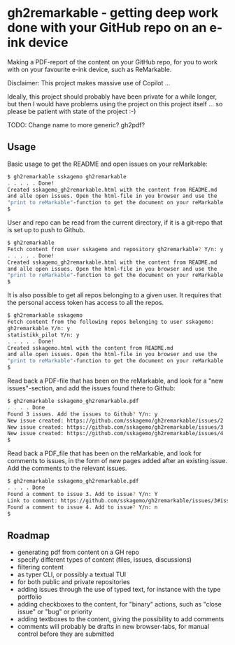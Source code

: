 # gh2remarkable - getting deep work done with your GitHub repo on an e-ink device
Making a PDF-report of the content on your GitHub repo, for you to work with on your favourite e-ink device, such as ReMarkable.

Disclaimer: This project makes massive use of Copilot ...

Ideally, this project should probably have been private for a while longer, but then I would have problems using the project on this project itself ... so please be patient with state of the project :-)

TODO: Change name to more generic? gh2pdf?

## Usage

Basic usage to get the README and open issues on your reMarkable:
```bash
$ gh2remarkable sskagemo gh2remarkable
. . . . . Done!
Created sskagemo_gh2remarkable.html with the content from README.md
and alle open issues. Open the html-file in you browser and use the
"print to reMarkable"-function to get the document on your reMarkable
$
```

User and repo can be read from the current directory, if it is a git-repo that is
set up to push to Github.
```bash
$ gh2remarkable
Fetch content from user sskagemo and repository gh2remarkable? Y/n: y
. . . . . Done!
Created sskagemo_gh2remarkable.html with the content from README.md
and alle open issues. Open the html-file in you browser and use the
"print to reMarkable"-function to get the document on your reMarkable
$
```

It is also possible to get all repos belonging to a given user. It requires that the personal access token has access to all the repos.
```bash
$ gh2remarkable sskagemo
Fetch content from the following repos belonging to user sskagemo:
gh2remarkable Y/n: y
statistikk_pilot Y/n: y
. . . . . Done!
Created sskagemo.html with the content from README.md
and alle open issues. Open the html-file in you browser and use the
"print to reMarkable"-function to get the document on your reMarkable
$
```

Read back a PDF-file that has been on the reMarkable, and look for a "new issues"-section, and add the issues found there to Github:
```bash
$ gh2remarkable sskagemo_gh2remarkable.pdf
. . . . Done
Found 3 issues. Add the issues to Github? Y/n: y
New issue created: https://github.com/sskagemo/gh2remarkable/issues/2
New issue created: https://github.com/sskagemo/gh2remarkable/issues/3
New issue created: https://github.com/sskagemo/gh2remarkable/issues/4
$
```

Read back a PDF_file that has been on the reMarkable, and look for comments to
issues, in the form of new pages added after an existing issue. Add the comments
to the relevant issues.
```bash
$ gh2remarkable sskagemo_gh2remarkable.pdf
. . . . Done
Found a comment to issue 3. Add to issue? Y/n: Y
Link to comment: https://github.com/sskagemo/gh2remarkable/issues/3#issue-3483483
Found a comment to issue 4. Add to issue? Y/n: n
$
```



## Roadmap

- generating pdf from content on a GH repo
- specify different types of content (files, issues, discussions)
- filtering content
- as typer CLI, or possibly a textual TUI
- for both public and private repositories
- adding issues through the use of typed text, for instance with the type portfolio
- adding checkboxes to the content, for "binary" actions, such as "close issue" or "bug" or priority
- adding textboxes to the content, giving the possibility to add comments
- comments will probably be drafts in new browser-tabs, for manual control before they are submitted
